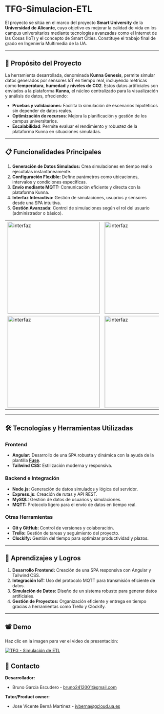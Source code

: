 # TFG-Simulacion-ETL

El proyecto se sitúa en el marco del proyecto **Smart University** de la **Universidad de Alicante**, cuyo objetivo es mejorar la calidad de vida en los campus universitarios mediante tecnologías avanzadas como el Internet de las Cosas (IoT) y el concepto de Smart Cities. Constituye el trabajo final de grado en Ingeniería Multimedia de la UA.

---

## 🌟 Propósito del Proyecto

La herramienta desarrollada, denominada **Kunna Genesis**, permite simular datos generados por sensores IoT en tiempo real, incluyendo métricas como **temperatura**, **humedad** y **niveles de CO2**. Estos datos artificiales son enviados a la plataforma **Kunna**, el núcleo centralizado para la visualización y análisis de datos, ofreciendo:

- **Pruebas y validaciones**: Facilita la simulación de escenarios hipotéticos sin depender de datos reales.
- **Optimización de recursos**: Mejora la planificación y gestión de los campus universitarios.
- **Escalabilidad**: Permite evaluar el rendimiento y robustez de la plataforma Kunna en situaciones simuladas.

---

## 📋 Funcionalidades Principales

1. **Generación de Datos Simulados:** Crea simulaciones en tiempo real o ejecútalas instantáneamente.
2. **Configuración Flexible:** Define parámetros como ubicaciones, intervalos y condiciones específicas.
3. **Envío mediante MQTT:** Comunicación eficiente y directa con la plataforma Kunna.
4. **Interfaz Interactiva:** Gestión de simulaciones, usuarios y sensores desde una SPA intuitiva.
5. **Gestión Avanzada:** Control de simulaciones según el rol del usuario (administrador o básico).

<table>
  <tr>
    <td><img src="https://github.com/user-attachments/assets/ec9ce9ed-a783-48d9-8b43-42fc79beefd8" alt="interfaz" width="300" style="border:1px solid #ccc;"/></td>
    <td><img src="https://github.com/user-attachments/assets/b755d51e-2e6d-45b9-a7ac-e0dd26899705" alt="interfaz" width="300" style="border:1px solid #ccc;"/></td>
  </tr>
  <tr>
    <td><img src="https://github.com/user-attachments/assets/d9f01468-4b6a-4b5e-858d-b541fe5f6b43" alt="interfaz" width="300" style="border:1px solid #ccc;"/></td>
    <td><img src="https://github.com/user-attachments/assets/d2134b3c-a040-4ad0-b43f-e6cfb2ee934f" alt="interfaz" width="300" style="border:1px solid #ccc;"/></td>
  </tr>
</table>

---

## 🛠️ Tecnologías y Herramientas Utilizadas

### Frontend
- **Angular:** Desarrollo de una SPA robusta y dinámica con la ayuda de la plantilla [**Fuse**](https://angular-material.fusetheme.com/sign-in?redirectURL=%2Fdashboards%2Fproject).
- **Tailwind CSS:** Estilización moderna y responsiva.

### Backend e Integración
- **Node.js:** Generación de datos simulados y lógica del servidor.
- **Express.js:** Creación de rutas y API REST.
- **MySQL:** Gestión de datos de usuarios y simulaciones.
- **MQTT:** Protocolo ligero para el envío de datos en tiempo real.

### Otras Herramientas
- **Git y GitHub:** Control de versiones y colaboración.
- **Trello:** Gestión de tareas y seguimiento del proyecto.
- **Clockify:** Gestión del tiempo para optimizar productividad y plazos.

---

## 🎯 Aprendizajes y Logros

1. **Desarrollo Frontend:** Creación de una SPA responsiva con Angular y Tailwind CSS.
2. **Integración IoT:** Uso del protocolo MQTT para transmisión eficiente de datos.
3. **Simulación de Datos:** Diseño de un sistema robusto para generar datos artificiales.
4. **Gestión de Proyectos:** Organización eficiente y entrega en tiempo gracias a herramientas como Trello y Clockify.

---

## 📽️ Demo
 
Haz clic en la imagen para ver el video de presentación:  

[![TFG - Simulación de ETL](https://img.youtube.com/vi/qVWxAgBl3EU/0.jpg)](https://www.youtube.com/watch?v=qVWxAgBl3EU)

## 📧 Contacto

**Desarrollador:**
- Bruno García Escudero - bruno2412001@gmail.com

**Tutor/Product owner:**
- Jose Vicente Berná Martinez - jvberna@gcloud.ua.es


